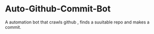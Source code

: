 # Auto-Github-Commit-Bot
A automation bot that crawls github , finds a suuitable repo and makes a commit.
